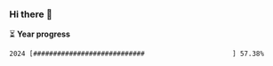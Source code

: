 ### Hi there :wave:

:hourglass_flowing_sand: **Year progress**

```txt
2024 [############################                      ] 57.38%
```
